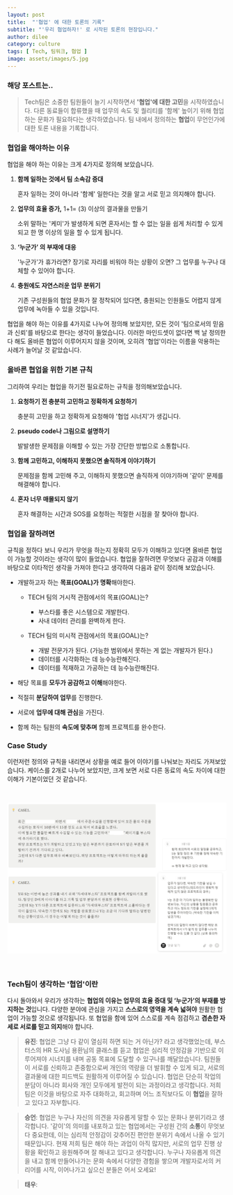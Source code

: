 ```yaml
---
layout: post
title:  "'협업' 에 대한 토론의 기록"
subtitle: "'우리 협업하자!' 로 시작된 토론의 현장입니다."
author: dilee
category: culture
tags: [ Tech, 팀워크, 협업 ]
image: assets/images/5.jpg
---
```


### 해당 포스트는..
> Tech팀은 소중한 팀원들이 늘기 시작하면서 **'협업'에 대한 고민**을 시작하였습니다. 다른 동료들이 합류했을 때 업무의 속도 및 퀄리티를 '함께' 높이기 위해 협업하는 문화가 필요하다는 생각하였습니다. 팀 내에서 정의하는 **협업**이 무언인가에 대한 토론 내용을 기록합니다.

### 협업을 해야하는 이유

협업을 해야 하는 이유는 크게 4가지로 정의해 보았습니다.

1. **함께 일하는 것에서 팀 소속감 증대**

    혼자 일하는 것이 아니라 '함께' 일한다는 것을 알고 서로 믿고 의지해야 합니다.

2. **업무의 효율 증가,** 1+1= (3) 이상의 결과물을 만들기

    소위 말하는 '케미'가 발생하게 되면 혼자서는 할 수 없는 일을 쉽게 처리할 수 있게 되고 한 명 이상의 일을 할 수 있게 됩니다.

3. **‘누군가’ 의 부재에 대응**

    '누군가'가 휴가라면? 장기로 자리를 비워야 하는 상황이 오면? 그 업무를 누구나 대체할 수 있어야 합니다.

4. **충원에도 자연스러운 업무 분위기**

    기존 구성원들의 협업 문화가 잘 정착되어 있다면, 충원되는 인원들도 어렵지 않게 업무에 녹아들 수 있을 것입니다.


협업을 해야 하는 이유를 4가지로 나누어 정의해 보았지만, 모든 것이 '팀으로서의 믿음과 신뢰'를 바탕으로 한다는 생각이 들었습니다. 이러한 마인드셋이 없다면 백 날 정의한다 해도 올바른 협업이 이루어지지 않을 것이며, 오히려 '협업'이라는 이름을 악용하는 사례가 늘어날 것 같았습니다.

### 올바른 협업을 위한 기본 규칙

그리하여 우리는 협업을 하기전 필요로하는 규칙을 정의해보았습니다.

1. **요청하기 전 충분히 고민하고 정확하게 요청하기**

    충분히 고민을 하고 정확하게 요청해야 '협업 시너지'가 생깁니다.

2. **pseudo code나 그림으로 설명하기**

    발발생한 문제점을 이해할 수 있는 가장 간단한 방법으로 소통합니다.

3. **함께 고민하고, 이해하지 못했으면 솔직하게 이야기하기**

    문제점을 함께 고민해 주고, 이해하지 못했으면 솔직하게 이야기하며 '같이' 문제를 해결해야 합니다.

4. **혼자 너무 매몰되지 않기**

    혼자 해결하는 시간과 SOS를 요청하는 적절한 시점을 잘 찾아야 합니다.


### 협업을 잘하려면

규칙을 정하다 보니 우리가 무엇을 하는지 정확히 모두가 이해하고 있다면 올바른 협업이 가능할 것이라는 생각이 많이 들었습니다. 협업을 잘하려면 무엇보다 공감과 이해를 바탕으로 이타적인 생각을 가져야 한다고 생각하여 다음과 같이 정리해 보았습니다.


- 개발하고자 하는 **목표(GOAL)가 명확**해야한다.

    - TECH 팀의 거시적 관점에서의 목표(GOAL)는?
        - 부스타를 좋은 시스템으로 개발한다.
        - 사내 데이터 관리를 완벽하게 한다.

    - TECH 팀의 미시적 관점에서의 목표(GOAL)는?
        - 개발 전문가가 된다. (가능한 범위에서 못하는 게 없는 개발자가 된다.)
        - 데이터를 시각화하는 데 능수능란해진다.
        - 데이터를 적재하고 가공하는 데 능수능란해진다.

- 해당 목표를 **모두가 공감하고 이해**해야한다.
- 적절히 **분담하여 업무**를 진행한다.
- 서로에 **업무에 대해 관심**을 가진다.
- 함께 하는 팀원의 **속도에 맞추며** 함께 프로젝트를 완수한다.

### Case Study
이런저런 정의와 규칙을 내리면서 상황을 예로 들어 이야기를 나눠보는 자리도 가져보았습니다. 케이스를 2개로 나누어 보았지만, 크게 보면 서로 다른 동료의 속도 차이에 대한 이해가 기본이었던 것 같습니다.

&nbsp;&nbsp;
<p style="text-align: center;">
  <img src="/assets/images/2024-07/case_study.PNG" alt="협업에 대한 case study">
</p>
&nbsp;&nbsp;




### Tech팀이 생각하는 '협업'이란
다시 돌아와서 우리가 생각하는 **협업의 이유는 업무의 효율 증대 및 ‘누군가’의 부재를 방지하는 것**입니다.
다양한 분야에 관심을 가지고 **스스로의 영역을 계속 넓혀야** 원활한 협업이 가능할 것으로 생각됩니다.
또 협업을 함에 있어 스스로를 계속 점검하고 **겸손한 자세로 서로를 믿고 의지**해야 합니다.

<!-- 그래서 우리가 생각하는 협업을 잘하는 방법은……
너무 어렵지만…… `모든 방면을 잘해서 타인의 업무를 자신 있게 수행할 수 있어야 한다...` 입니다.

&nbsp;&nbsp;

#&nbsp;그냥 다잘하면 된다...ㅎ -->

> **유진**: 협업은 그냥 다 같이 열심히 하면 되는 거 아닌가? 라고 생각했었는데, 부스터스의 HR 도사님 용환님의 클래스를 듣고 협업은 심리적 안정감을 기반으로 이루어져야 시너지를 내며 공동 목표에 도달할 수 있구나를 깨달았습니다. 팀원들이 서로를 신뢰하고 존중함으로써 개인의 역량을 더 발휘할 수 있게 되고, 서로의 결과물에 대한 피드백도 원활하게 이루어질 수 있습니다. 협업은 단순히 작업의 분담이 아니라 회사와 개인 모두에게 발전이 되는 과정이라고 생각합니다. 저희 팀은 이것을 바탕으로 자주 대화하고, 회고하며 어느 조직보다도 이 **협업**을 잘하고 있다고 자부합니다.

> **승언**: 협업은 누구나 자신의 의견을 자유롭게 말할 수 있는 문화나 분위기라고 생각합니다. '같이'의 의미를 내포하고 있는 협업에서는 구성원 간의 **소통**이 무엇보다 중요한데, 이는 심리적 안정감이 갖추어진 편안한 분위기 속에서 나올 수 있기 때문입니다. 현재 저희 팀은 해야 하는 과업이 아직 많지만, 서로의 업무 진행 상황을 확인하고 응원해주며 잘 해내고 있다고 생각합니다. 누구나 자유롭게 의견을 내고 함께 만들어나가는 문화 속에서 다양한 경험을 쌓으며 개발자로서의 커리어를 시작, 이어나가고 싶으신 분들은 어서 오세요!

> **태우**: 


&nbsp;&nbsp;&nbsp;
